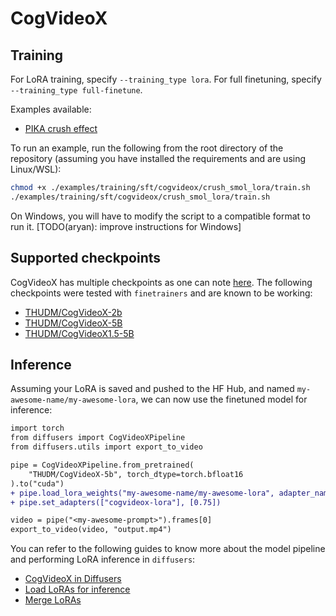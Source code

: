 # CogVideoX

## Training

For LoRA training, specify `--training_type lora`. For full finetuning, specify `--training_type full-finetune`.

Examples available:
- [PIKA crush effect](../../examples/training/sft/cogvideox/crush_smol_lora/)

To run an example, run the following from the root directory of the repository (assuming you have installed the requirements and are using Linux/WSL):

```bash
chmod +x ./examples/training/sft/cogvideox/crush_smol_lora/train.sh
./examples/training/sft/cogvideox/crush_smol_lora/train.sh
```

On Windows, you will have to modify the script to a compatible format to run it. [TODO(aryan): improve instructions for Windows]

## Supported checkpoints

CogVideoX has multiple checkpoints as one can note [here](https://huggingface.co/collections/THUDM/cogvideo-66c08e62f1685a3ade464cce). The following checkpoints were tested with `finetrainers` and are known to be working:

* [THUDM/CogVideoX-2b](https://huggingface.co/THUDM/CogVideoX-2b)
* [THUDM/CogVideoX-5B](https://huggingface.co/THUDM/CogVideoX-5B)
* [THUDM/CogVideoX1.5-5B](https://huggingface.co/THUDM/CogVideoX1.5-5B)

## Inference

Assuming your LoRA is saved and pushed to the HF Hub, and named `my-awesome-name/my-awesome-lora`, we can now use the finetuned model for inference:

```diff
import torch
from diffusers import CogVideoXPipeline
from diffusers.utils import export_to_video

pipe = CogVideoXPipeline.from_pretrained(
    "THUDM/CogVideoX-5b", torch_dtype=torch.bfloat16
).to("cuda")
+ pipe.load_lora_weights("my-awesome-name/my-awesome-lora", adapter_name="cogvideox-lora")
+ pipe.set_adapters(["cogvideox-lora"], [0.75])

video = pipe("<my-awesome-prompt>").frames[0]
export_to_video(video, "output.mp4")
```

You can refer to the following guides to know more about the model pipeline and performing LoRA inference in `diffusers`:

* [CogVideoX in Diffusers](https://huggingface.co/docs/diffusers/main/en/api/pipelines/cogvideox)
* [Load LoRAs for inference](https://huggingface.co/docs/diffusers/main/en/tutorials/using_peft_for_inference)
* [Merge LoRAs](https://huggingface.co/docs/diffusers/main/en/using-diffusers/merge_loras)